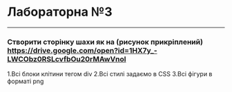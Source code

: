 # Лабораторна №3
---
### Створити сторінку шахи як на (рисунок прикріплений) https://drive.google.com/open?id=1HX7y_-LWCObz0RSLcvfbOu20rMAwVnol

1.Всі блоки клітини тегом div
2.Всі стилі задаємо в CSS
3.Всі фігури в форматі png
